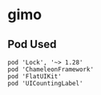 # gimo

## Pod Used
```
pod 'Lock', '~> 1.28'
pod 'ChameleonFramework'
pod 'FlatUIKit'
pod 'UICountingLabel'
```